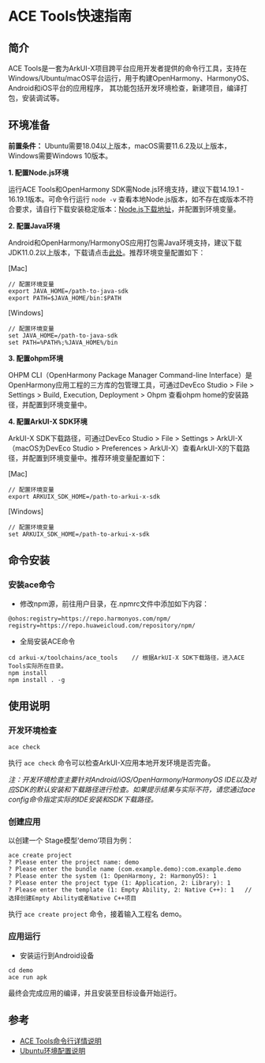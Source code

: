 # ACE Tools快速指南

## 简介

ACE Tools是一套为ArkUI-X项目跨平台应用开发者提供的命令行工具，支持在Windows/Ubuntu/macOS平台运行，用于构建OpenHarmony、HarmonyOS、Android和iOS平台的应用程序， 其功能包括开发环境检查，新建项目，编译打包，安装调试等。

## 环境准备

**前置条件：** Ubuntu需要18.04以上版本，macOS需要11.6.2及以上版本，Windows需要Windows 10版本。

**1. 配置Node.js环境**

   运行ACE Tools和OpenHarmony SDK需Node.js环境支持，建议下载14.19.1 - 16.19.1版本。可命令行运行 `node -v` 查看本地Node.js版本，如不存在或版本不符合要求，请自行下载安装稳定版本：[Node.js下载地址](https://nodejs.org/en/download/)，并配置到环境变量。

**2. 配置Java环境**

   Android和OpenHarmony/HarmonyOS应用打包需Java环境支持，建议下载JDK11.0.2以上版本，下载请点击[此处](https://repo.huaweicloud.com/openjdk/)。推荐环境变量配置如下：

   [Mac]

   ```shell
   // 配置环境变量
   export JAVA_HOME=/path-to-java-sdk
   export PATH=$JAVA_HOME/bin:$PATH
   ```

   [Windows]

   ```shell
   // 配置环境变量
   set JAVA_HOME=/path-to-java-sdk
   set PATH=%PATH%;%JAVA_HOME%/bin
   ```

**3. 配置ohpm环境**

   OHPM CLI（OpenHarmony Package Manager Command-line Interface）是OpenHarmony应用工程的三方库的包管理工具，可通过DevEco Studio > File > Settings > Build, Execution, Deployment > Ohpm 查看ohpm home的安装路径，并配置到环境变量中。

**4. 配置ArkUI-X SDK环境**

   ArkUI-X SDK下载路径，可通过DevEco Studio > File > Settings > ArkUI-X（macOS为DevEco Studio > Preferences > ArkUI-X）查看ArkUI-X的下载路径，并配置到环境变量中。推荐环境变量配置如下：

   [Mac]

   ```shell
   // 配置环境变量
   export ARKUIX_SDK_HOME=/path-to-arkui-x-sdk
   ```

   [Windows]

   ```shell
   // 配置环境变量
   set ARKUIX_SDK_HOME=/path-to-arkui-x-sdk
   ```

## 命令安装
### 安装ace命令
   - 修改npm源，前往用户目录，在.npmrc文件中添加如下内容：

   ```shell
   @ohos:registry=https://repo.harmonyos.com/npm/
   registry=https://repo.huaweicloud.com/repository/npm/
   ```

   - 全局安装ACE命令

   ```shell
   cd arkui-x/toolchains/ace_tools    // 根据ArkUI-X SDK下载路径，进入ACE Tools实际所在目录。
   npm install
   npm install . -g
   ```

## 使用说明

### 开发环境检查

   ```shell
   ace check
   ```

执行 `ace check` 命令可以检查ArkUI-X应用本地开发环境是否完备。

*注：开发环境检查主要针对Android/iOS/OpenHarmony/HarmonyOS IDE以及对应SDK的默认安装和下载路径进行检查。如果提示结果与实际不符，请您通过ace config命令指定实际的IDE安装和SDK下载路径。*

### 创建应用

   以创建一个 Stage模型‘demo’项目为例：

   ```shell
   ace create project
   ? Please enter the project name: demo
   ? Please enter the bundle name (com.example.demo):com.example.demo
   ? Please enter the system (1: OpenHarmony, 2: HarmonyOS): 1
   ? Please enter the project type (1: Application, 2: Library): 1
   ? Please enter the template (1: Empty Ability, 2: Native C++): 1   //选择创建Empty Ability或者Native C++项目
   ```

执行 `ace create project` 命令，接着输入工程名 demo。

### 应用运行

* 安装运行到Android设备

```shell
cd demo
ace run apk
```
最终会完成应用的编译，并且安装至目标设备开始运行。


## 参考

- [ACE Tools命令行详情说明](https://gitee.com/arkui-x/cli/blob/master/README.md)
- [Ubuntu环境配置说明](https://gitee.com/arkui-x/docs/blob/master/zh-cn/application-dev/tutorial/how-to-configure-dev-environment.md)

<!--no_check-->